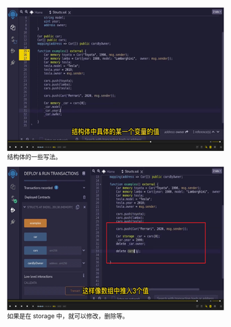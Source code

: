 <img src='./img/2022-05-24-16-52-30.png' height=333px></img>      
结构体的一些写法。  
  
<img src='./img/2022-05-24-16-54-30.png' height=333px></img>      
如果是在 storage 中，就可以修改，删除等。  
